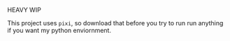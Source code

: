 HEAVY WIP

This project uses `pixi`, so download that before you try to run run anything if you want my python enviornment.